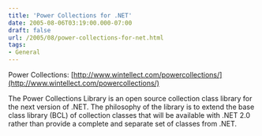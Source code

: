 ```yaml
---
title: 'Power Collections for .NET'
date: 2005-08-06T03:19:00.000-07:00
draft: false
url: /2005/08/power-collections-for-net.html
tags: 
- General
---
```


Power Collections: [http://www.wintellect.com/powercollections/](http://www.wintellect.com/powercollections/)

The Power Collections Library is an open source collection class library for the next version of .NET. The philosophy of the library is to extend the base class library (BCL) of collection classes that will be available with .NET 2.0 rather than provide a complete and separate set of classes from .NET.